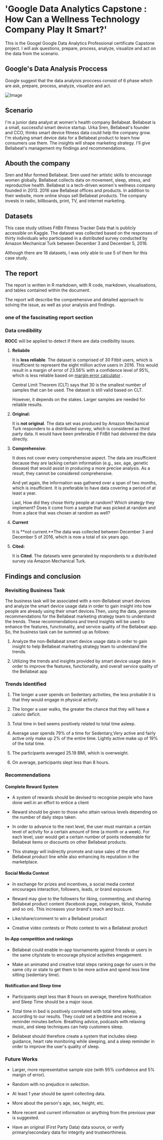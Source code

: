# 'Google Data Analytics Capstone : How Can a Wellness Technology Company Play It Smart?'

This is the Googel Google Data Analytics Professional certificate Capstone project. I will  ask questions, prepare, process, analyze, visualize and act on the data from the scenario.

## Google's Data Analysis Proccess 

Google suggest  that the data analyisis proccess consist of 6 phase which are ask, prepare, process, analyze, visualize and act.

![Image](https://github.com/soonkienyuan/DataAnalytics_Capstone_case_study2/blob/main/Image/data_analysis_step.jpg?raw=true)

## Scenario

I'm a junior data analyst at women's health company Bellabeat. Bellabeat is a small, successful smart device startup. Urka Sren, Bellabeat's founder and CCO, thinks smart device fitness data could help the company grow. I'm studying smart device data for a Bellabeat product to learn how consumers use them. The insights will shape marketing strategy. I'll give Bellabeat's management my findings and recommendations.

## Abouth the company

Sren and Mur formed Bellabeat. Sren used her artistic skills to encourage women globally. Bellabeat collects data on movement, sleep, stress, and reproductive health. Bellabeat is a tech-driven women's wellness company founded in 2013. 2016 saw Bellabeat offices and products. In addition to their website, more online shops sell Bellabeat products. The company invests in radio, billboards, print, TV, and internet marketing.


## Datasets
This case study utilises FitBit Fitness Tracker Data that is publicly accessible on Kaggle. The dataset was collected based on the responses of thirty individuals who participated in a distributed survey conducted by Amazon Mechanical Turk between December 3 and December 5, 2016. 

Although there are 18 datasets, I was only able to use 5 of them for this case study.

## The report

The report is written in R markdown, with R code, markdown, visualisations, and tables contained within the document.

The report will describe the comprehensive and detailed approach to solving the issue, as well as your analysis and findings.

### one of the fascinating report section
### Data credibility

**ROCC** will be applied to detect if there are data credibility issues.

1.  **Reliabile**

    It is **less reliable**. The dataset is comprised of 30 Fitbit users, which is insufficient to represent the eight million active users in 2016. This would result in a margin of error of 23.56% with a confidence level of 95%, which is less reliable based on [margin error calculator](https://github.com/soonkienyuan/DataAnalytics_Capstone_case_study2/blob/main/Margin%20of%20Error%20Calculator.xlsx) .

    Central Limit Theorem (CLT) says that 30 is the smallest number of samples that can be used. The dataset is still valid based on CLT.

    However, it depends on the stakes. Larger samples are needed for reliable results.

2.  **Original:**

    It is **not original**. The data set was produced by Amazon Mechanical Turk responders to a distributed survey, which is considered as third party data. It would have been preferable if FitBit had delivered the data directly.

3.  **Comprehensive**:

    It does not cover every comprehensive aspect. The data are insufficient because they are lacking certain information (e.g., sex, age, genetic disease) that would assist in producing a more precise analysis. As a result, they cannot be considered comprehensive.

    And yet again, the information was gathered over a span of two months, which is insufficient. It is preferable to have data covering a period of at least a year.

    Last, How did they chose thirty people at random? Which strategy they implement? Does it come from a sample that was picked at random and from a place that was chosen at random as well?

4.  **Current**

    It is **not current.**The data was collected between December 3 and December 5 of 2016, which is now a total of six years ago.

5.  **Cited:**

    It is **Cited**. The datasets were generated by respondents to a distributed survey via Amazon Mechanical Turk.



## Findings and conclusion

### Revisiting Business Task

The business task will be associated with a non-Bellabeat smart devices and analyze the smart device usage data in order to gain insight into how people are already using their smart devices.Then, using the data, generate recommendations for the Bellabeat marketing strategy team to understand the trends. These recommendations and trend insights will be used to enhance the features, functionality, and service quality of the Bellabeat app. So, the business task can be summed up as follows:

1.  Analyze the non-Bellabeat smart device usage data in order to gain insight to help Bellabeat marketing strategy team to understand the trends.

2.  Utilizing the trends and insights provided by smart device usage data in order to improve the features, functionality, and overall service quality of the Bellabeat app


### Trends Identified

1. The longer a user spends on Sedentary activities, the less probable it is that they would engage in physical activity.

2. The longer a user walks, the greater the chance that they will have a caloric deficit.

3. Total time in bed seems positively related to total time asleep.

4. Average user spends 79% of a time for Sedentary,Very active and fairly active only make up 2% of the entire time. Lightly active make up of 19% of the total time. 

5. The participants averaged 25.19 BMI, which is overweight.

6. On average, participants slept less than 8 hours.


### Recommendations

####  Complete Reward System

- A system of rewards should be devised to recognise people who have done well.in an effort to entice a client

- Reward should be given to those who attain various levels depending on the number of daily steps taken.

- In order to advance to the next level, the user must maintain a certain level of activity for a certain amount of time (a month or a week). For each level, user would get a certain number of points redeemable for Bellabeat items or discounts on other Bellabeat products.

- This strategy will indirectly promote and raise sales of the other Bellabeat product line while also enhancing its reputation in the marketplace.

#### Social Media Contest

- In exchange for prizes and incentives, a social media contest encourages interaction, followers, leads, or brand exposure.

-   Reward may give to the followers for liking, commenting, and sharing Bellabeat product content (facebook page, instagram, tiktok, Youtube and so on). This increases your brand's reach and buzz.

- Like/share/comment to win a Bellabeat product

- Creative video contests or Photo contest to win a Bellabeat product


#### In-App competition and rankings

- Bellabeat could enable in-app tournaments against friends or users in the same city/state to encourage physical activities engagement.

- Make an animated and creative total steps ranking page for users in the same city or state to get them to be more active and spend less time sitting (sedentary time).

#### Notification and Sleep time

- Participants slept less than 8 hours on average, therefore Notification and Sleep Time should be a major issue.

- Total time in bed is positively correlated with total time asleep, according to our results. They could set a bedtime and receive a reminder minutes before. Breathing advice, podcasts with relaxing music, and sleep techniques can help customers sleep.

- Bellabeat should therefore create a system that includes sleep guidance, heart rate monitoring while sleeping, and a sleep reminder in order to improve the user's quality of sleep.

### Future Works

- Larger, more representative sample size (with 95% confidence and 5% margin of error).

- Random with no prejudice in selection.

- At least 1 year should be spent collecting data.

- More about the person's age, sex, height, etc.

- More recent and current information or anything from the previous year is suggested. 

- Have an original (First Party Data) data source, or verify primary/secondary data for integrity and trustworthiness.



